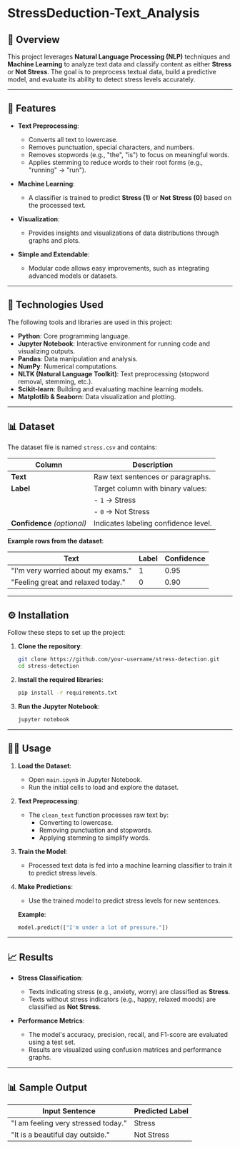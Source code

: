 # StressDeduction-Text_Analysis

## 📜 Overview
This project leverages **Natural Language Processing (NLP)** techniques and **Machine Learning** to analyze text data and classify content as either **Stress** or **Not Stress**. The goal is to preprocess textual data, build a predictive model, and evaluate its ability to detect stress levels accurately.

---

## 🚀 Features

- **Text Preprocessing**:
  - Converts all text to lowercase.
  - Removes punctuation, special characters, and numbers.
  - Removes stopwords (e.g., "the", "is") to focus on meaningful words.
  - Applies stemming to reduce words to their root forms (e.g., "running" → "run").

- **Machine Learning**:
  - A classifier is trained to predict **Stress (1)** or **Not Stress (0)** based on the processed text.

- **Visualization**:
  - Provides insights and visualizations of data distributions through graphs and plots.

- **Simple and Extendable**:
  - Modular code allows easy improvements, such as integrating advanced models or datasets.

---

## 🧰 Technologies Used

The following tools and libraries are used in this project:

- **Python**: Core programming language.
- **Jupyter Notebook**: Interactive environment for running code and visualizing outputs.
- **Pandas**: Data manipulation and analysis.
- **NumPy**: Numerical computations.
- **NLTK (Natural Language Toolkit)**: Text preprocessing (stopword removal, stemming, etc.).
- **Scikit-learn**: Building and evaluating machine learning models.
- **Matplotlib & Seaborn**: Data visualization and plotting.

---

## 📊 Dataset

The dataset file is named `stress.csv` and contains:

| Column     | Description                                 |
|------------|---------------------------------------------|
| **Text**   | Raw text sentences or paragraphs.           |
| **Label**  | Target column with binary values:           |
|            | - `1` → Stress                              |
|            | - `0` → Not Stress                          |
| **Confidence** _(optional)_ | Indicates labeling confidence level. |

**Example rows from the dataset**:

| Text                                  | Label | Confidence |
|---------------------------------------|-------|------------|
| "I'm very worried about my exams."    | 1     | 0.95       |
| "Feeling great and relaxed today."    | 0     | 0.90       |

---

## ⚙️ Installation

Follow these steps to set up the project:

1. **Clone the repository**:

   ```bash
   git clone https://github.com/your-username/stress-detection.git
   cd stress-detection
   ```

2. **Install the required libraries**:

   ```bash
   pip install -r requirements.txt
   ```

3. **Run the Jupyter Notebook**:

   ```bash
   jupyter notebook
   ```

---

## 🧑‍💻 Usage

1. **Load the Dataset**:
   - Open `main.ipynb` in Jupyter Notebook.
   - Run the initial cells to load and explore the dataset.

2. **Text Preprocessing**:
   - The `clean_text` function processes raw text by:
     - Converting to lowercase.
     - Removing punctuation and stopwords.
     - Applying stemming to simplify words.

3. **Train the Model**:
   - Processed text data is fed into a machine learning classifier to train it to predict stress levels.

4. **Make Predictions**:
   - Use the trained model to predict stress levels for new sentences.

   **Example**:
   ```python
   model.predict(["I'm under a lot of pressure."])
   ```

---

## 📈 Results

- **Stress Classification**:
  - Texts indicating stress (e.g., anxiety, worry) are classified as **Stress**.
  - Texts without stress indicators (e.g., happy, relaxed moods) are classified as **Not Stress**.

- **Performance Metrics**:
  - The model's accuracy, precision, recall, and F1-score are evaluated using a test set.
  - Results are visualized using confusion matrices and performance graphs.

---

## 📊 Sample Output

| Input Sentence                          | Predicted Label |
|-----------------------------------------|-----------------|
| "I am feeling very stressed today."     | Stress          |
| "It is a beautiful day outside."        | Not Stress      |

